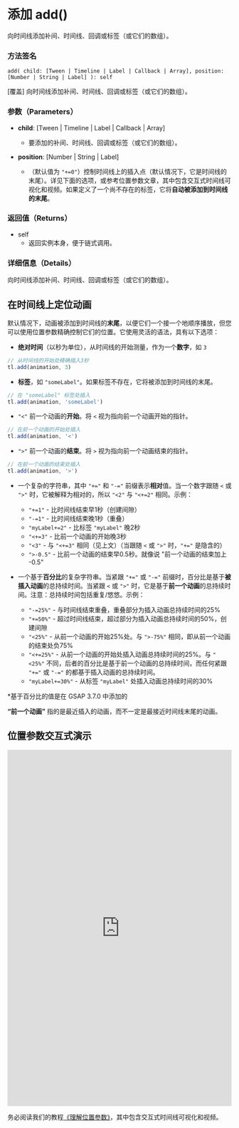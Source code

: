 # 添加 add()

向时间线添加补间、时间线、回调或标签（或它们的数组）。

### 方法签名

```plaintext
add( child: [Tween | Timeline | Label | Callback | Array], position: [Number | String | Label] ): self
```

[覆盖] 向时间线添加补间、时间线、回调或标签（或它们的数组）。

### 参数（Parameters）

- **child**: [Tween | Timeline | Label | Callback | Array]

  - 要添加的补间、时间线、回调或标签（或它们的数组）。

- **position**: [Number | String | Label]
  - （默认值为 `"+=0"`）控制时间线上的插入点（默认情况下，它是时间线的末尾）。详见下面的选项，或参考位置参数文章，其中包含交互式时间线可视化和视频。如果定义了一个尚不存在的标签，它将**自动被添加到时间线的末尾**。

### 返回值（Returns）

- self
  - 返回实例本身，便于链式调用。

### 详细信息（Details）

向时间线添加补间、时间线、回调或标签（或它们的数组）。

## 在时间线上定位动画

默认情况下，动画被添加到时间线的**末尾**，以便它们一个接一个地顺序播放，但您可以使用位置参数精确控制它们的位置。它使用灵活的语法，具有以下选项：

- **绝对时间**（以秒为单位），从时间线的开始测量，作为一个**数字**，如 `3`

```javascript
// 从时间线的开始处精确插入3秒
tl.add(animation, 3)
```

- **标签**，如 `"someLabel"`。如果标签不存在，它将被添加到时间线的末尾。

```javascript
// 在 "someLabel" 标签处插入
tl.add(animation, 'someLabel')
```

- `"<"` 前一个动画的**开始**。将 `<` 视为指向前一个动画开始的指针。

```javascript
// 在前一个动画的开始处插入
tl.add(animation, '<')
```

- `">"` 前一个动画的**结束**。将 `>` 视为指向前一个动画结束的指针。

```javascript
// 在前一个动画的结束处插入
tl.add(animation, '>')
```

- 一个复杂的字符串，其中 `"+="` 和 `"-="` 前缀表示**相对**值。当一个数字跟随 `<` 或 `">"` 时，它被解释为相对的，所以 `"<2"` 与 `"<+=2"` 相同。示例：

  - `"+=1"` - 比时间线结束早1秒（创建间隙）
  - `"-=1"` - 比时间线结束晚1秒（重叠）
  - `"myLabel+=2"` - 比标签 `"myLabel"` 晚2秒
  - `"<+=3"` - 比前一个动画的开始晚3秒
  - `"<3"` - 与 `"<+=3"` 相同（见上文）（当跟随 `<` 或 `">"` 时，`"+="` 是隐含的）
  - `">-0.5"` - 比前一个动画的结束早0.5秒。就像说 "前一个动画的结束加上 -0.5"

- 一个基于**百分比**的复杂字符串。当紧跟 `"+="` 或 `"-="` 前缀时，百分比是基于**被插入动画**的总持续时间。当紧跟 `<` 或 `">"` 时，它是基于**前一个动画**的总持续时间。注意：总持续时间包括重复/悠悠。示例：

  - `"-=25%"` - 与时间线结束重叠，重叠部分为插入动画总持续时间的25%
  - `"+=50%"` - 超过时间线结束，超过部分为插入动画总持续时间的50%，创建间隙
  - `"<25%"` - 从前一个动画的开始25%处。与 `">-75%"` 相同，即从前一个动画的结束处负75%
  - `"<+=25%"` - 从前一个动画的开始处插入动画总持续时间的25%。与 `"<25%"` 不同，后者的百分比是基于前一个动画的总持续时间，而任何紧跟 `"+="` 或 `"-="` 的都基于插入动画的总持续时间。
  - `"myLabel+=30%"` - 从标签 `"myLabel"` 处插入动画总持续时间的30%

\*基于百分比的值是在 GSAP 3.7.0 中添加的

**“前一个动画”** 指的是最近插入的动画，而不一定是最接近时间线末尾的动画。

## 位置参数交互式演示

<iframe src="https://codepen.io/GreenSock/pen/PopXddg" width="100%" height="800" scrolling="no" frameborder="no" allowtransparency="true" allowfullscreen="true"></iframe>

务必阅读我们的教程[《理解位置参数》](https://gsap.com/resources/position-parameter)，其中包含交互式时间线可视化和视频。

